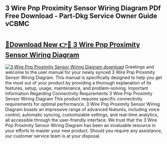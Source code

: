 ## 3 Wire Pnp Proximity Sensor Wiring Diagram PDf Free Download - Part-Dkg Service Owner Guide vCBMC

# <h2><a href="http://dfqnt4.blite.top/?on=3+Wire+Pnp+Proximity+Sensor+Wiring+Diagram">🔗Download New 👉🔴 3 Wire Pnp Proximity Sensor Wiring Diagram</a></h2>

[![3 Wire Pnp Proximity Sensor Wiring Diagram download](https://i.imgur.com/lujVjoI.png)](http://dfqnt4.blite.top/?on=3+Wire+Pnp+Proximity+Sensor+Wiring+Diagram)
Greetings and welcome to the user manual for your newly synced 3 Wire Pnp Proximity Sensor Wiring Diagram. This manual is specifically designed to help you get the most out of your product by providing a thorough explanation of its features, setup, usage, maintenance, and problem-solving. Important Information Regarding Connectivity Requirements 3 Wire Pnp Proximity Sensor Wiring Diagram This product requires specific connectivity requirements for optimal performance. 3 Wire Pnp Proximity Sensor Wiring Diagram boasts an impressive range of advanced features, including voice control, automatic syncing, customizable settings, and real-time analytics, all accessible through the user-friendly interface. We trust that the 3 Wire Pnp Proximity Sensor Wiring Diagram has been an invaluable resource in your efforts to master your new product. Should you require any assistance, our customer service team is at your disposal.
